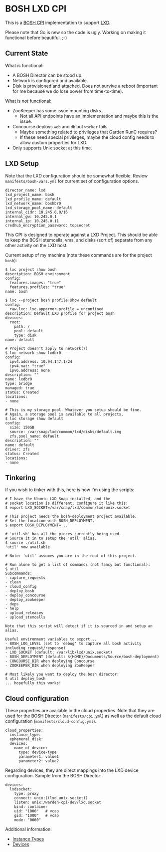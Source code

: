# BOSH LXD CPI

This is a [BOSH CPI](https://bosh.io/) implementation to support [LXD](https://linuxcontainers.org/lxd/introduction/).

Please note that Go is new so the code is ugly. Working on making it functional before beautiful. ;-)

## Current State

What _is_ functional:
* A BOSH Director can be stood up.
* Network is configured and available.
* Disk is provisioned and attached. Does not survive a reboot (important for me because we do lose power from time-to-time).

What is _not_ functional:
* ZooKeeper has some issue mounting disks.
  - Not all API endpoints have an implementation and maybe this is the issue.
* Concourse deploys `web` and `db` but `worker` fails.
  - Maybe something related to privileges that Garden RunC requires?
  - If these need special privileges, maybe the cloud config needs to allow custom properties for LXD.
* Only supports Unix socket at this time.

## LXD Setup

Note that the LXD configuration should be somewhat flexible. Review `manifests/bosh-vars.yml` for current set of configuration options.

```
director_name: lxd
lxd_project_name: bosh
lxd_profile_name: default
lxd_network_name: boshbr0
lxd_storage_pool_name: default
internal_cidr: 10.245.0.0/16
internal_gw: 10.245.0.1
internal_ip: 10.245.0.11
credhub_encryption_password: topsecret
```
This CPI is designed to operate against a LXD Project. This should be able to keep the BOSH stemcells, vms, and disks (sort of) separate from any other activity on the LXD host.

Current setup of my machine (note these commands are for the project `bosh`):

```
$ lxc project show bosh
description: BOSH environment
config:
  features.images: "true"
  features.profiles: "true"
name: bosh

$ lxc --project bosh profile show default
config:
  raw.lxc: lxc.apparmor.profile = unconfined
description: Default LXD profile for project bosh
devices:
  root:
    path: /
    pool: default
    type: disk
name: default

# Project doesn't apply to network(?)
$ lxc network show lxdbr0
config:
  ipv4.address: 10.94.147.1/24
  ipv4.nat: "true"
  ipv6.address: none
description: ""
name: lxdbr0
type: bridge
managed: true
status: Created
locations:
- none

# This is my storage pool. Whatever you setup should be fine.
# Again, a storage pool is available to all projects.
$ lxc storage show default
config:
  size: 150GB
  source: /var/snap/lxd/common/lxd/disks/default.img
  zfs.pool_name: default
description: ""
name: default
driver: zfs
status: Created
locations:
- none
```

## Tinkering

If you wish to tinker with this, here is how I'm using the scripts:

```
# I have the Ubuntu LXD Snap installed, and the
# socket location is different, configure it like this:
$ export LXD_SOCKET=/var/snap/lxd/common/lxd/unix.socket

# This project needs the bosh-deployment project available.
# Set the location with BOSH_DEPLOYMENT.
$ export BOSH_DEPLOYMENT=...

# 'util.sh' has all the pieces currently being used.
# Source it in to setup the 'util' alias.
$ source ./util.sh
'util' now available.

# Note: 'util' assumes you are in the root of this project.

# Run alone to get a list of commands (not fancy but functional):
$ util
Subcommands:
- capture_requests
- clean
- cloud_config
- deploy_bosh
- deploy_concourse
- deploy_zookeeper
- deps
- help
- upload_releases
- upload_stemcells

Note that this script will detect if it is sourced in and setup an alias.

Useful environment variables to export...
- BOSH_LOG_LEVEL (set to 'debug' to capture all bosh activity including request/response)
- LXD_SOCKET (default: /var/lib/lxd/unix.socket)
- BOSH_DEPLOYMENT (default: ${HOME}/Documents/Source/bosh-deployment)
- CONCOURSE_DIR when deploying Concourse
- ZOOKEEPER_DIR when deploying ZooKeeper

# Most likely you want to deploy the bosh director:
$ util deploy_bosh
... hopefully this works!
```

## Cloud configuration

These properties are available in the cloud properties. Note that they are used for the BOSH Director (`manifests/cpi.yml`) as well as the default cloud configuration (`manifests/cloud-config.yml`).

```
cloud_properties:
  instance_type:
  ephemeral_disk:
  devices:
    name_of_device:
      type: device-type
      parameter1: value1
      parameter2: value2
```

Regarding devices, they are direct mappings into the LXD device configuration.  Sample from the BOSH Director:

```
devices:
  lxdsocket:
    type: proxy
    connect: unix:((lxd_unix_socket))
    listen: unix:/warden-cpi-dev/lxd.socket
    bind: container
    uid: "1000"   # vcap
    gid: "1000"   # vcap
    mode: "0660"
```

Additional information:
* [Instance Types](https://github.com/dustinkirkland/instance-type)
* [Devices](https://github.com/lxc/lxd/blob/master/doc/containers.md#devices-configuration)
